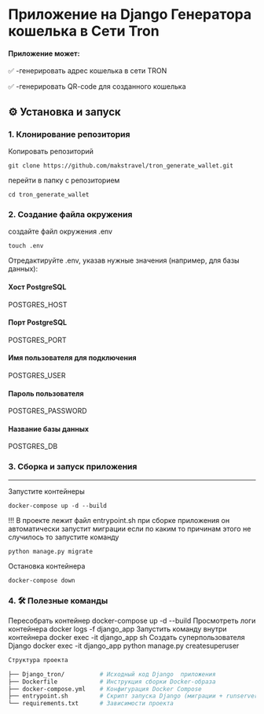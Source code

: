 # Приложение на Django Генератора кошелька в Сети Tron 

#### Приложение может:
✅ -генерировать адрес кошелька в сети TRON

✅ -генерировать QR-code для созданного кошелька

## ⚙️ Установка и запуск

### 1. Клонирование репозитория
Копировать репозиторий
```
git clone https://github.com/makstravel/tron_generate_wallet.git
```
перейти в папку с репозиторием
```
cd tron_generate_wallet
```
### 2. Создание файла окружения
создайте файл окружения .env
```
touch .env
```

Отредактируйте .env, указав нужные значения (например, для базы данных):

####  Хост PostgreSQL
POSTGRES_HOST
####  Порт PostgreSQL
POSTGRES_PORT
####  Имя пользователя для подключения
POSTGRES_USER
####  Пароль пользователя
POSTGRES_PASSWORD
####  Название базы данных
POSTGRES_DB


### 3. Сборка и запуск приложения
---
Запустите контейнеры

```
docker-compose up -d --build
```

!!! В проекте лежит файл entrypoint.sh при сборке приложения он автоматически запустит миграции
если по каким то причинам этого не случилось то запустите команду

```
python manage.py migrate 
```
Остановка контейнера

```
docker-compose down
```

### 4. 🛠️ Полезные команды
Пересобрать контейнер	docker-compose up -d --build
Просмотреть логи контейнера	docker logs -f django_app
Запустить команду внутри контейнера	docker exec -it django_app sh
Создать суперпользователя Django	docker exec -it django_app python manage.py createsuperuser

```sh
Структура проекта

├── Django_tron/          # Исходный код Django  приложения
├── Dockerfile            # Инструкция сборки Docker-образа
├── docker-compose.yml    # Конфигурация Docker Compose
├── entrypoint.sh         # Скрипт запуска Django (миграции + runserver)
└── requirements.txt      # Зависимости проекта
